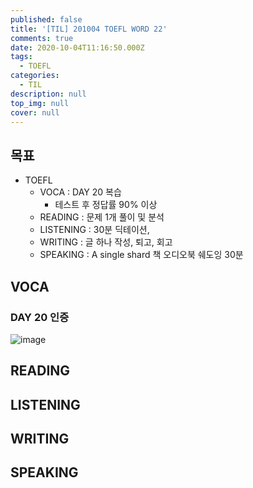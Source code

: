 ```yaml
---
published: false
title: '[TIL] 201004 TOEFL WORD 22'
comments: true
date: 2020-10-04T11:16:50.000Z
tags:
  - TOEFL
categories:
  - TIL
description: null
top_img: null
cover: null
---
```

## 목표
- TOEFL 
	- VOCA : DAY 20 복습
    	- 테스트 후 정답률 90% 이상
    - READING : 문제 1개 풀이 및 분석
    - LISTENING : 30분 딕테이션, 
    - WRITING : 글 하나 작성, 퇴고, 회고
    - SPEAKING : A single shard 책 오디오북 쉐도잉 30분
    
## VOCA
### DAY 20 인증
![image](https://user-images.githubusercontent.com/33389418/95014188-333abc80-0680-11eb-8015-541f91a85d54.png)
## READING
## LISTENING
## WRITING
## SPEAKING

